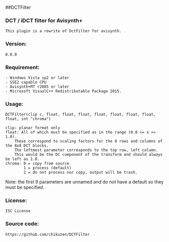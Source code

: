 ##DCTFilter
### DCT / iDCT filter for Avisynth+
	This plugin is a rewrite of DctFilter for avisynth.

### Version:
	0.0.0

### Requirement:
	- Windows Vista sp2 or later
	- SSE2 capable CPU
	- Avisynth+MT r2085 or later
	- Microsoft VisualC++ Redistributable Package 2015.

### Usage:
```
DCTFilter(clip c, float, float, float, float, float, float, float, float, int "chroma")
```
	clip: planar format only
	float: All of which must be specified as in the range (0.0 <= x <= 1.0).
		These correspond to scaling factors for the 8 rows and columns of the 8x8 DCT blocks.
		The leftmost parameter corresponds to the top row, left column.
		This would be the DC component of the transform and should always be left as 1.0.
	chroma:	0 = copy from source
			1 = process (default)
			2 = do not process nor copy, output will be trash.

Note: the first 9 parameters are unnamed and do not have a default so they must be specified.

### License:
	ISC License

### Source code:
	https://github.com/chikuzen/DCTFilter




	  


